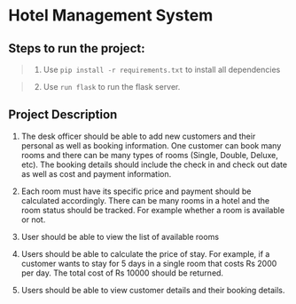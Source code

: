 # Hotel Management System

## Steps to run the project:
> 1. Use `pip install -r requirements.txt` to install all dependencies

> 2. Use `run flask` to run the flask server.


## Project Description</h2>

1. The desk officer should be able to add new customers and their personal as well as booking information. One customer can book many rooms and there can be many types of rooms (Single, Double, Deluxe, etc). The booking details should include the check in and check out date as well as cost and payment information.

2. Each room must have its specific price and payment should be calculated accordingly. There can be many rooms in a hotel and the room status should be tracked. For example whether a room is available or not.

3. User should be able to view the list of available rooms

4. Users should be able to calculate the price of stay. For example, if a customer wants to stay for 5 days in a single room that costs Rs 2000 per day. The total cost of Rs 10000 should be returned.

5. Users should be able to view customer details and their booking details.


